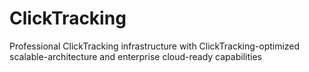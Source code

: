 # ClickTracking
Professional ClickTracking infrastructure with ClickTracking-optimized scalable-architecture and enterprise cloud-ready capabilities

